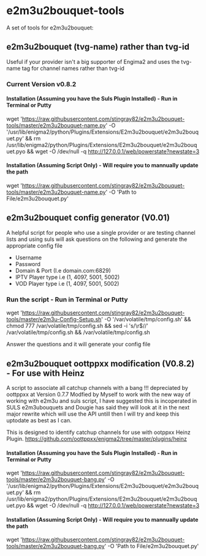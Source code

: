 # e2m3u2bouquet-tools
A set of tools for e2m3u2bouquet:

## e2m3u2bouquet (tvg-name) rather than tvg-id
Useful if your provider isn't a big supporter of Engima2 and uses the tvg-name tag for channel names rather than tvg-id

### Current Version v0.8.2

#### Installation (Assuming you have the Suls Plugin Installed) - Run in Terminal or Putty
wget 'https://raw.githubusercontent.com/stingray82/e2m3u2bouquet-tools/master/e2m3u2bouquet-name.py' -O '/usr/lib/enigma2/python/Plugins/Extensions/E2m3u2bouquet/e2m3u2bouquet.py' && rm /usr/lib/enigma2/python/Plugins/Extensions/E2m3u2bouquet/e2m3u2bouquet.pyo && wget -O /dev/null -q http://127.0.0.1/web/powerstate?newstate=3

#### Installation (Assuming Script Only) - Will require you to mannually update the path
wget 'https://raw.githubusercontent.com/stingray82/e2m3u2bouquet-tools/master/e2m3u2bouquet-name.py' -O 'Path to File/e2m3u2bouquet.py'

## e2m3u2bouquet config generator (V0.01)
A helpful script for people who use a single provider or are testing channel lists and using suls will ask questions on the following and generate the appropriate config file

* Username
* Password
* Domain & Port (I.e domain.com:6829)
* IPTV Player type i.e (1, 4097, 5001, 5002)
* VOD Player type i.e (1, 4097, 5001, 5002)

### Run the script - Run in Terminal or Putty
wget 'https://raw.githubusercontent.com/stingray82/e2m3u2bouquet-tools/master/e2m3u-Config-Setup.sh' -O '/var/volatile/tmp/config.sh' && chmod 777 /var/volatile/tmp/config.sh && sed -i 's/\r$//' /var/volatile/tmp/config.sh && /var/volatile/tmp/config.sh

Answer the questions and it will generate your config file

## e2m3u2bouquet oottppxx modification (V0.8.2) - For use with Heinz
A script to associate all catchup channels with a bang !!! depreciated by oottppxx at Version 0.7.7 Modfied by Myself to work with the new way of working with e2m3u and suls script, I have suggested this is incoperated in SULS e2m3ubouquets and Dougie has said they will look at it in the next major rewrite which will use the API untill then I will try and keep this uptodate as best as I can.

This is designed to identify catchup channels for use with ootppxx Heinz Plugin. https://github.com/oottppxx/enigma2/tree/master/plugins/heinz

#### Installation (Assuming you have the Suls Plugin Installed) - Run in Terminal or Putty
wget 'https://raw.githubusercontent.com/stingray82/e2m3u2bouquet-tools/master/e2m3u2bouquet-bang.py' -O '/usr/lib/enigma2/python/Plugins/Extensions/E2m3u2bouquet/e2m3u2bouquet.py' && rm /usr/lib/enigma2/python/Plugins/Extensions/E2m3u2bouquet/e2m3u2bouquet.pyo && wget -O /dev/null -q http://127.0.0.1/web/powerstate?newstate=3

#### Installation (Assuming Script Only) - Will require you to mannually update the path
wget 'https://raw.githubusercontent.com/stingray82/e2m3u2bouquet-tools/master/e2m3u2bouquet-bang.py' -O 'Path to File/e2m3u2bouquet.py'
